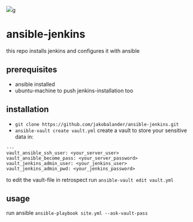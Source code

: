 <img src="https://travis-ci.org/weaddquality/ansible-jenkins.svg?branch=master">g

# ansible-jenkins
this repo installs jenkins and configures it with ansible

## prerequisites
* ansible installed
* ubuntu-machine to push jenkins-installation too

## installation
* ```git clone https://github.com/jakobalander/ansible-jenkins.git```
* ```ansible-vault create vault.yml``` create a vault to store your sensitive data in:
```
---
vault_ansible_ssh_user: <your_server_user>
vault_ansible_become_pass: <your_server_password>
vault_jenkins_admin_user: <your_jenkins_user>
vault_jenkins_admin_pwd: <your_jenkins_password>
```
to edit the vault-file in retrospect
run ```ansible-vault edit vault.yml```

## usage
run ansible ```ansible-playbook site.yml --ask-vault-pass```
